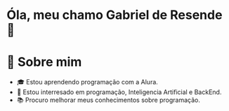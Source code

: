 # Óla, meu chamo Gabriel de Resende 👋

# 🚀 Sobre mim
- 🎓 Estou aprendendo programação com a Alura.
- 🤔 Estou interresado em programação, Inteligencia Artificial e BackEnd.
- 📚 Procuro melhorar meus conhecimentos sobre programação.


